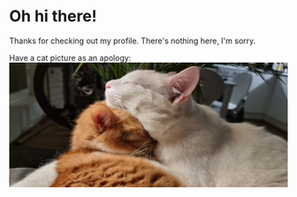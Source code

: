 # Oh hi there!

Thanks for checking out my profile. There's nothing here, I'm sorry.

Have a cat picture as an apology:
![My cats](https://github.com/vhakli/vhakli/raw/master/cats.jpg "My cats")
